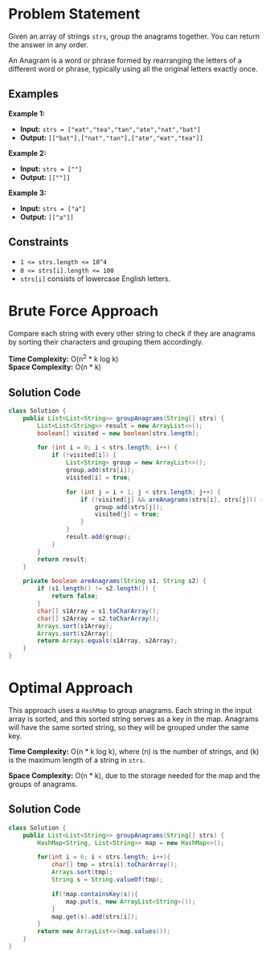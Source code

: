 # Problem Statement

Given an array of strings `strs`, group the anagrams together. You can return the answer in any order.

An Anagram is a word or phrase formed by rearranging the letters of a different word or phrase, typically using all the original letters exactly once.

## Examples

**Example 1:**

- **Input:** `strs = ["eat","tea","tan","ate","nat","bat"]`
- **Output:** `[["bat"],["nat","tan"],["ate","eat","tea"]]`

**Example 2:**

- **Input:** `strs = [""]`
- **Output:** `[[""]]`

**Example 3:**

- **Input:** `strs = ["a"]`
- **Output:** `[["a"]]`

## Constraints

- `1 <= strs.length <= 10^4`
- `0 <= strs[i].length <= 100`
- `strs[i]` consists of lowercase English letters.

# Brute Force Approach

Compare each string with every other string to check if they are anagrams by sorting their characters and grouping them accordingly.

**Time Complexity:** O(n<sup>2</sup> * k log k)  
**Space Complexity:** O(n * k)

## Solution Code

```java
class Solution {
    public List<List<String>> groupAnagrams(String[] strs) {
        List<List<String>> result = new ArrayList<>();
        boolean[] visited = new boolean[strs.length];

        for (int i = 0; i < strs.length; i++) {
            if (!visited[i]) {
                List<String> group = new ArrayList<>();
                group.add(strs[i]);
                visited[i] = true;

                for (int j = i + 1; j < strs.length; j++) {
                    if (!visited[j] && areAnagrams(strs[i], strs[j])) {
                        group.add(strs[j]);
                        visited[j] = true;
                    }
                }
                result.add(group);
            }
        }
        return result;
    }

    private boolean areAnagrams(String s1, String s2) {
        if (s1.length() != s2.length()) {
            return false;
        }
        char[] s1Array = s1.toCharArray();
        char[] s2Array = s2.toCharArray();
        Arrays.sort(s1Array);
        Arrays.sort(s2Array);
        return Arrays.equals(s1Array, s2Array);
    }
}
```
# Optimal Approach

This approach uses a `HashMap` to group anagrams. Each string in the input array is sorted, and this sorted string serves as a key in the map. Anagrams will have the same sorted string, so they will be grouped under the same key.

**Time Complexity:** O(n * k log k), where \(n\) is the number of strings, and \(k\) is the maximum length of a string in `strs`.

**Space Complexity:** O(n * k), due to the storage needed for the map and the groups of anagrams.

## Solution Code

```java
class Solution {
    public List<List<String>> groupAnagrams(String[] strs) {
        HashMap<String, List<String>> map = new HashMap<>();

        for(int i = 0; i < strs.length; i++){
            char[] tmp = strs[i].toCharArray();
            Arrays.sort(tmp);
            String s = String.valueOf(tmp);

            if(!map.containsKey(s)){
                map.put(s, new ArrayList<String>());
            }            
            map.get(s).add(strs[i]);
        }
        return new ArrayList<>(map.values());
    }
}
```
